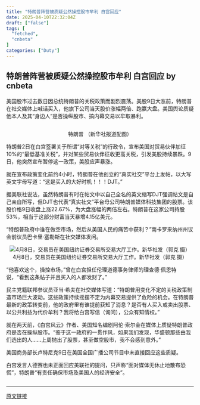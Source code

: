 ```yaml
---
title: "特朗普阵营被质疑公然操控股市牟利 白宫回应"
date: 2025-04-10T22:32:04Z
draft: ["false"]
tags: [
  "fetched",
  "cnbeta"
]
categories: ["Duty"]
---
```

特朗普阵营被质疑公然操控股市牟利 白宫回应 by cnbeta
------
<div style="margin-top:10px" class="content" id="artibody"><p><span style="text-wrap-mode: wrap;">美国股市过去数日因总统特朗普的关税政策而剧烈震荡。美股9日大涨前，特朗普在社交媒体上喊话买入，他旗下公司当天股价涨幅两倍、跑赢大盘。美国舆论质疑他本人及其“身边人”是否操纵股市、搞内幕交易以牟取暴利。</span></p><div class="article-global"></div><p style="text-align: center;"><img id="0" src="https://n.sinaimg.cn/sinakd20250410s/100/w1020h680/20250410/4006-a534269356aef46760644cb541cea67d.jpg" alt=""><br></p><p style="text-align: center;">特朗普 （新华社报道配图）</p><p>特朗普2日在白宫签署关于所谓“对等关税”的行政令，宣布美国对贸易伙伴加征10%的“最低基准关税”，并对某些贸易伙伴征收更高关税，引发美股持续暴跌。9日，他突然宣布暂停这一政策，美股应声暴涨。</p><p>就在宣布政策变化前约4小时，<span style=""><span style="">特朗普在他创立的“真实社交”平台上发帖，以大写英文字母写道：“这是买入的大好时机！！！DJT。”</span></span></p><p>据美联社说法，虽然特朗普有时在帖文中以自己全名的英文缩写DJT强调帖文是自己亲自所写，但DJT也代表“真实社交”平台母公司特朗普媒体科技集团的股票。该股价格9日收盘上涨22.67%，为大盘涨幅的两倍左右。特朗普在这家公司持股53%，相当于这部分财富当天暴增4.15亿美元。</p><p><span style=""><span style="">“特朗普政府中谁在做空市场，然后从美国人民的痛苦中获利？”</span></span>南卡罗来纳州州议会前议员巴卡里·塞勒斯在社交媒体发问。</p><p style="text-align: center;"><img id="1" src="https://n.sinaimg.cn/sinakd20250410s/37/w982h655/20250410/5772-b1bdcc88f79203d928f0ff0357a125e5.jpg" alt="4月8日，交易员在美国纽约证券交易所交易大厅工作。新华社发（郭克 摄）"><br>4月8日，交易员在美国纽约证券交易所交易大厅工作。新华社发（郭克 摄）</p><p>“他喜欢这个，操控市场，”曾在白宫担任伦理道德事务律师的理查德·佩恩特说，“看到这条帖子并且买入的人都发财了。”</p><p>民主党籍联邦参议员亚当·希夫在社交媒体写道：“特朗普用变化不定的关税政策制造市场巨大波动。这些政策持续摇摆不定为内幕交易提供了危险的机会。<span style=""><span style="">在特朗普最新的政策转变前，他的政府里有谁提前获知了消息？是否有人买入或卖出股票、以公共利益为代价牟利？我将给白宫写信（询问），公众有知情权。”</span></span></p><p>就在两天前，《白宫风云》作者、美国知名编剧阿伦·索尔金在媒体上质疑特朗普政府是否在操纵股市。“鉴于这一政府的一贯作风，如果我们发现，华盛顿那些由我们选出的人……上周抛出了股票，甚至做空股市，我不会感到意外。”</p><p>美国商务部长卢特尼克9日在美国全国广播公司节目中未直接回应这些质疑。</p><p>白宫发言人德赛也未正面回应美联社的提问，<span style=""><span style="">只声称“面对媒体无休止地散布恐慌”，特朗普“有责任确保市场及美国人的经济安全”。</span></span></p><p><img id="2" src="https://n.sinaimg.cn/sinakd20250410s/475/w1080h195/20250410/c42d-6d1232c9bdc64bbfd66b1c6d55654aa5.png" alt=""><br></p></div>  
<hr>
<a href="https://m.cnbeta.com.tw/wap/view/1491974.htm",target="_blank" rel="noopener noreferrer">原文链接</a>
